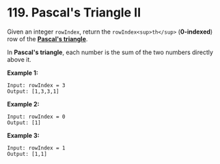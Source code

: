 # 119. Pascal's Triangle II

Given an integer `rowIndex`, return the `rowIndex<sup>th</sup>` (__0-indexed__) row of the __[Pascal's triangle](https://en.wikipedia.org/wiki/Pascal%27s_triangle)__.

In __Pascal's triangle__, each number is the sum of the two numbers directly above it.


__Example 1:__
```
Input: rowIndex = 3
Output: [1,3,3,1]
```

__Example 2:__
```
Input: rowIndex = 0
Output: [1]
```

__Example 3:__
```
Input: rowIndex = 1
Output: [1,1]
```